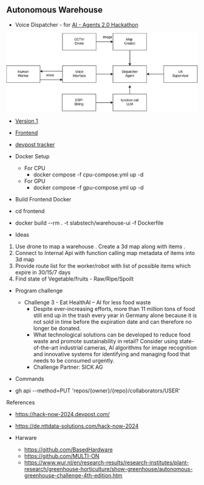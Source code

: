 ## Autonomous Warehouse

- Voice Dispatcher - for [AI - Agents 2.0 Hackathon](https://lu.ma/ai-agents-2.0)

!["Voice Dispatcher"](docs/images/dispatcher.drawio.png "Voice Dispatcher") 

- [Version 1](version-1.md)

- [Frontend](frontend/README.md)

- [devpost tracker](https://devpost.com/software/drishti-09zpyk)

- Docker Setup
  - For CPU
    - docker compose -f cpu-compose.yml up -d       
  - For GPU
    - docker compose -f gpu-compose.yml up -d      

 - Build Frontend Docker
  - cd frontend
  - docker build --rm . -t slabstech/warehouse-ui -f Dockerfile 

- Ideas 

1. Use drone to map a warehouse . Create a 3d map along with items .
2. Connect to Internal Api with function calling map metadata of items into 3d map
3. Provide route list for the worker/robot with list of possible items which expire in 30/15/7 days 
4. Find state of Vegetable/fruits - Raw/Ripe/Spoilt 

- Program challenge 

  - Challenge 3 - Eat HealthAI – AI for less food waste
    - Despite ever-increasing efforts, more than 11 million tons of food still end up in the trash every year in Germany alone because it is not sold in time before the expiration date and can therefore no longer be donated.
    - What technological solutions can be developed to reduce food waste and promote sustainability in retail? Consider using state-of-the-art industrial cameras, AI algorithms for image recognition and innovative systems for identifying and managing food that needs to be consumed urgently.
    - Challenge Partner: SICK AG


- Commands
 - gh api --method=PUT 'repos/{owner}/{repo}/collaborators/USER'

References 

- https://hack-now-2024.devpost.com/
- https://de.nttdata-solutions.com/hack-now-2024

- Harware
  - https://github.com/BasedHardware
  - https://github.com/MULTI-ON
  - https://www.wur.nl/en/research-results/research-institutes/plant-research/greenhouse-horticulture/show-greenhouse/autonomous-greenhouse-challenge-4th-edition.htm